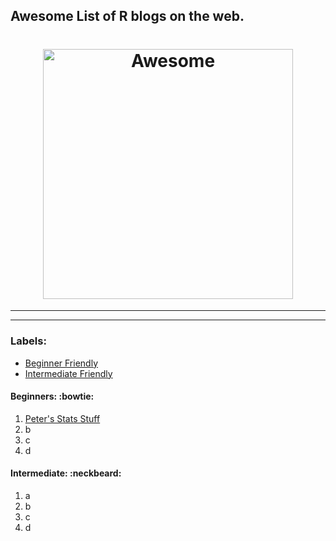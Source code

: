## Awesome List of R blogs on the web. 

<h1 align="center">
	<img width="400" src="https://howtolearn.me/wp-content/uploads/2014/08/r-programming-logo.png" alt="Awesome">
</h1>


----------


----------


### Labels:
-  [Beginner Friendly](#beginners) 
-  [Intermediate Friendly](#intermediate)


#### Beginners: :bowtie: 

 1. [Peter's Stats Stuff](http://ellisp.github.io/blog/)
 2. b
 3. c
 4. d

#### Intermediate:  :neckbeard:

 1. a
 2. b
 3. c
 4. d



